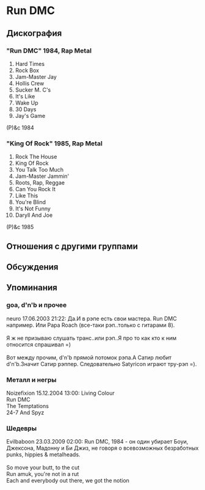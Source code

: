 # Run DMC



## Дискография

### "Run DMC" 1984, Rap Metal

1.  Hard Times
2.  Rock Box
3.  Jam-Master Jay
4.  Hollis Crew
5.  Sucker M. C's
6.  It's Like
7.  Wake Up
8.  30 Days
9.  Jay's Game

(P)&c 1984

### "King Of Rock" 1985, Rap Metal

1.  Rock The House
2.  King Of Rock
3.  You Talk Too Much
4.  Jam-Master Jammin'
5.  Roots, Rap, Reggae
6.  Can You Rock It
7.  Like This
8.  You're Blind
9.  It's Not Funny
10.  Daryll And Joe

(P)&c 1985


## Отношения с другими группами


## Обсуждения


## Упоминания

### goa, d'n'b и прочее

neuro 17.06.2003 21:22:
Да.И в рэпе есть свои мастера. Run DMC например. Или Papa Roach (все-таки рэп..только с гитарами 8).<BR><BR>Я ж не призываю слушать транс..или рэп..Я про то как кто к ним относится спрашивал =)<BR><BR>Вот между прочим, d'n'b прямой потомок рэпа.А Сатир любит d'n'b.Значит Сатир рэппер. Следовательно Satyricon играют тру-рэп =).

### Металл и негры

Noizefixion 15.12.2004 13:00:
Living Colour<BR>Run DMC<BR>The Temptations<BR>24-7 And Spyz

### Шедевры

Evilbaboon 23.03.2009 02:00:
Run DMC, 1984 - он один убирает Боуи, Джексона, Мадонну и Би Джиз, не говоря о всевозможных безработных punks, hippies & metalheads.<BR><BR>So move your butt, to the cut<BR>Run amuk, you're not in a rut<BR>Each and everybody out there, we got the notion

